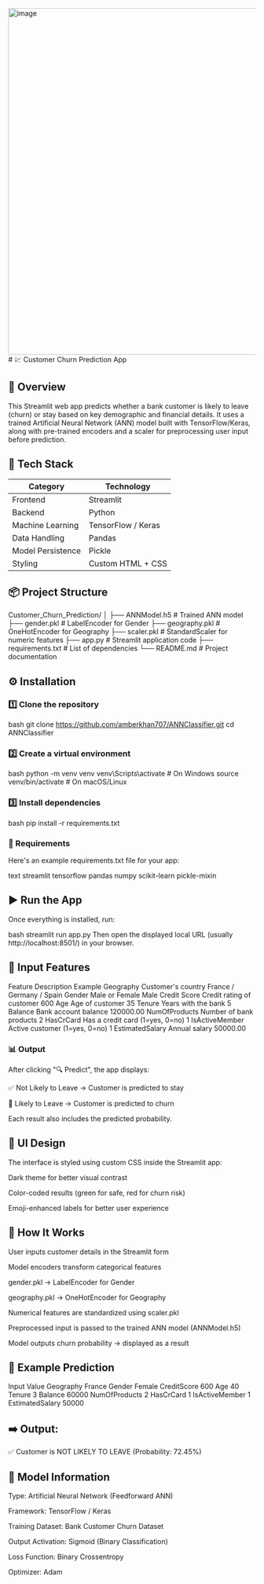 <img width="913" height="706" alt="image" src="https://github.com/user-attachments/assets/388c09ed-cdfe-425a-9d5c-916da6f31987" />
# 💹 Customer Churn Prediction App

## 🚀 Overview

This Streamlit web app predicts whether a bank customer is likely to leave (churn) or stay based on key demographic and financial details. It uses a trained Artificial Neural Network (ANN) model built with TensorFlow/Keras, along with pre-trained encoders and a scaler for preprocessing user input before prediction.

## 🧠 Tech Stack

| Category | Technology |
|----------|------------|
| Frontend | Streamlit |
| Backend | Python |
| Machine Learning | TensorFlow / Keras |
| Data Handling | Pandas |
| Model Persistence | Pickle |
| Styling | Custom HTML + CSS |

## 📦 Project Structure
Customer_Churn_Prediction/
│
├── ANNModel.h5 # Trained ANN model
├── gender.pkl # LabelEncoder for Gender
├── geography.pkl # OneHotEncoder for Geography
├── scaler.pkl # StandardScaler for numeric features
├── app.py # Streamlit application code
├── requirements.txt # List of dependencies
└── README.md # Project documentation


## ⚙️ Installation

### 1️⃣ Clone the repository
bash
git clone https://github.com/amberkhan707/ANNClassifier.git
cd ANNClassifier


### 2️⃣ Create a virtual environment
bash
python -m venv venv
venv\Scripts\activate        # On Windows
source venv/bin/activate     # On macOS/Linux



### 3️⃣ Install dependencies
bash
pip install -r requirements.txt
### 📂 Requirements
Here's an example requirements.txt file for your app:


text
streamlit
tensorflow
pandas
numpy
scikit-learn
pickle-mixin
## ▶️ Run the App
Once everything is installed, run:


bash
streamlit run app.py
Then open the displayed local URL (usually http://localhost:8501/) in your browser.



## 🧩 Input Features
Feature	Description	Example
Geography	Customer's country	France / Germany / Spain
Gender	Male or Female	Male
Credit Score	Credit rating of customer	600
Age	Age of customer	35
Tenure	Years with the bank	5
Balance	Bank account balance	120000.00
NumOfProducts	Number of bank products	2
HasCrCard	Has a credit card (1=yes, 0=no)	1
IsActiveMember	Active customer (1=yes, 0=no)	1
EstimatedSalary	Annual salary	50000.00
### 📊 Output
After clicking "🔍 Predict", the app displays:


✅ Not Likely to Leave → Customer is predicted to stay


🚨 Likely to Leave → Customer is predicted to churn


Each result also includes the predicted probability.



## 🎨 UI Design
The interface is styled using custom CSS inside the Streamlit app:

Dark theme for better visual contrast

Color-coded results (green for safe, red for churn risk)

Emoji-enhanced labels for better user experience



## 🧮 How It Works
User inputs customer details in the Streamlit form

Model encoders transform categorical features

gender.pkl → LabelEncoder for Gender

geography.pkl → OneHotEncoder for Geography

Numerical features are standardized using scaler.pkl

Preprocessed input is passed to the trained ANN model (ANNModel.h5)

Model outputs churn probability → displayed as a result



## 🧪 Example Prediction
Input	Value
Geography	France
Gender	Female
CreditScore	600
Age	40
Tenure	3
Balance	60000
NumOfProducts	2
HasCrCard	1
IsActiveMember	1
EstimatedSalary	50000


## ➡️ Output:
✅ Customer is NOT LIKELY TO LEAVE (Probability: 72.45%)


## 🧰 Model Information
Type: Artificial Neural Network (Feedforward ANN)

Framework: TensorFlow / Keras

Training Dataset: Bank Customer Churn Dataset

Output Activation: Sigmoid (Binary Classification)

Loss Function: Binary Crossentropy

Optimizer: Adam


